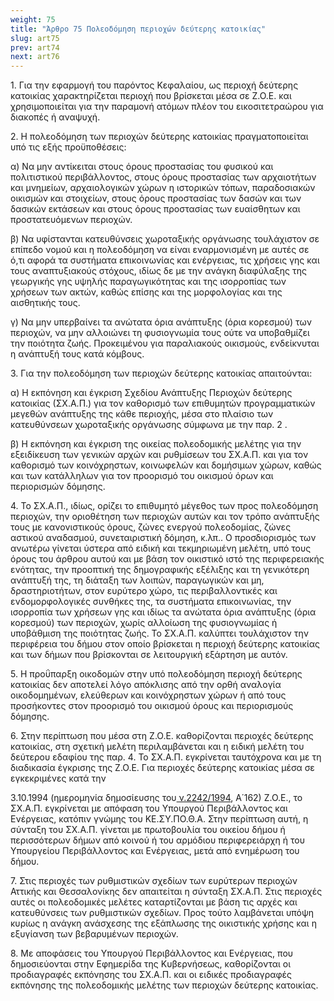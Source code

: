 ```yaml
---
weight: 75
title: "Άρθρο 75 Πολεοδόμηση περιοχών δεύτερης κατοικίας"
slug: art75
prev: art74
next: art76
---
```


1\. Για την εφαρμογή του παρόντος Κεφαλαίου, ως περιοχή δεύτερης κατοικίας χαρακτηρίζεται περιοχή που βρίσκεται μέσα σε Ζ.Ο.Ε. και χρησιμοποιείται για την παραμονή ατόμων πλέον του εικοσιτετραώρου για διακοπές ή αναψυχή.

2\. Η πολεοδόμηση των περιοχών δεύτερης κατοικίας πραγματοποιείται υπό τις εξής προϋποθέσεις:

α) Να μην αντίκειται στους όρους προστασίας του φυσικού και πολιτιστικού περιβάλλοντος, στους όρους προστασίας των αρχαιοτήτων και μνημείων, αρχαιολογικών χώρων η ιστορικών τόπων, παραδοσιακών οικισμών και στοιχείων, στους όρους προστασίας των δασών και των δασικών εκτάσεων και στους όρους προστασίας των ευαίσθητων και προστατευόμενων περιοχών.

β) Να υφίστανται κατευθύνσεις χωροταξικής οργάνωσης τουλάχιστον σε επίπεδο νομού και η πολεοδόμηση να είναι εναρμονισμένη με αυτές σε ό,τι αφορά τα συστήματα επικοινωνίας και ενέργειας, τις χρήσεις γης και τους αναπτυξιακούς στόχους, ιδίως δε με την ανάγκη διαφύλαξης της γεωργικής γης υψηλής παραγωγικότητας και της ισορροπίας των χρήσεων των ακτών, καθώς επίσης και της μορφολογίας και της αισθητικής τους.

γ) Να μην υπερβαίνει τα ανώτατα όρια ανάπτυξης (όρια κορεσμού) των περιοχών, να μην αλλοιώνει τη φυσιογνωμία τους ούτε να υποβαθμίζει την ποιότητα ζωής. Προκειμένου για παραλιακούς οικισμούς, ενδείκνυται η ανάπτυξή τους κατά κόμβους.

3\. Για την πολεοδόμηση των περιοχών δεύτερης κατοικίας απαιτούνται:

α) Η εκπόνηση και έγκριση Σχεδίου Ανάπτυξης Περιοχών δεύτερης κατοικίας (ΣΧ.Α.Π.) για τον καθορισμό των επιθυμητών προγραμματικών μεγεθών ανάπτυξης της κάθε περιοχής, μέσα στο πλαίσιο των κατευθύνσεων χωροταξικής οργάνωσης σύμφωνα με την παρ. 2 .

β) Η εκπόνηση και έγκριση της οικείας πολεοδομικής μελέτης για την εξειδίκευση των γενικών αρχών και ρυθμίσεων του ΣΧ.Α.Π. και για τον καθορισμό των κοινόχρηστων, κοινωφελών και δομήσιμων χώρων, καθώς και των κατάλληλων για τον προορισμό του οικισμού όρων και περιορισμών δόμησης.

4\. Το ΣΧ.Α.Π., ιδίως, ορίζει το επιθυμητό μέγεθος των προς πολεοδόμηση περιοχών, την οριοθέτηση των περιοχών αυτών και τον τρόπο ανάπτυξής τους με κανονιστικούς όρους, ζώνες ενεργού πολεοδομίας, ζώνες αστικού αναδασμού, συνεταιριστική δόμηση, κ.λπ.. Ο προσδιορισμός των ανωτέρω γίνεται ύστερα από ειδική και τεκμηριωμένη μελέτη, υπό τους όρους του άρθρου αυτού και με βάση τον οικιστικό ιστό της περιφερειακής ενότητας, την προοπτική της δημογραφικής εξέλιξης και τη γενικότερη ανάπτυξή της, τη διάταξη των λοιπών, παραγωγικών και μη, δραστηριοτήτων, στον ευρύτερο χώρο, τις περιβαλλοντικές και ενδομορφολογικές συνθήκες της, τα συστήματα επικοινωνίας, την ισορροπία των χρήσεων γης και ιδίως τα ανώτατα όρια ανάπτυξης (όρια κορεσμού) των περιοχών, χωρίς αλλοίωση της φυσιογνωμίας ή υποβάθμιση της ποιότητας ζωής. Το ΣΧ.Α.Π. καλύπτει τουλάχιστον την περιφέρεια του δήμου στον οποίο βρίσκεται η περιοχή δεύτερης κατοικίας και των δήμων που βρίσκονται σε λειτουργική εξάρτηση με αυτόν.

5\. Η προΰπαρξη οικοδομών στην υπό πολεοδόμηση περιοχή δεύτερης κατοικίας δεν αποτελεί λόγο απόκλισης από την ορθή αναλογία οικοδομημένων, ελεύθερων και κοινόχρηστων χώρων ή από τους προσήκοντες στον προορισμό του οικισμού όρους και περιορισμούς δόμησης.

6\. Στην περίπτωση που μέσα στη Ζ.Ο.Ε. καθορίζονται περιοχές δεύτερης κατοικίας, στη σχετική μελέτη περιλαμβάνεται και η ειδική μελέτη του δεύτερου εδαφίου της παρ. 4. Το ΣΧ.Α.Π. εγκρίνεται ταυτόχρονα και με τη διαδικασία έγκρισης της Ζ.Ο.Ε. Για περιοχές δεύτερης κατοικίας μέσα σε εγκεκριμένες κατά την

3.10.1994 (ημερομηνία δημοσίευσης του<a href="https://ia37rg02wpsa01.blob.core.windows.net/fek/01/1994/19940100162.pdf" title="Δείτε το Σχετικό"> ν.2242/1994</a>, Α΄162) Ζ.Ο.Ε., το ΣΧ.Α.Π. εγκρίνεται με απόφαση του Υπουργού Περιβάλλοντος και Ενέργειας, κατόπιν γνώμης του ΚΕ.ΣΥ.ΠΟ.Θ.Α. Στην περίπτωση αυτή, η σύνταξη του ΣΧ.Α.Π. γίνεται με πρωτοβουλία του οικείου δήμου ή περισσότερων δήμων από κοινού ή του αρμόδιου περιφερειάρχη ή του Υπουργείου Περιβάλλοντος και Ενέργειας, μετά από ενημέρωση του δήμου.

7\. Στις περιοχές των ρυθμιστικών σχεδίων των ευρύτερων περιοχών Αττικής και Θεσσαλονίκης δεν απαιτείται η σύνταξη ΣΧ.Α.Π. Στις περιοχές αυτές οι πολεοδομικές μελέτες καταρτίζονται με βάση τις αρχές και κατευθύνσεις των ρυθμιστικών σχεδίων. Προς τούτο λαμβάνεται υπόψη κυρίως η ανάγκη ανάσχεσης της εξάπλωσης της οικιστικής χρήσης και η εξυγίανση των βεβαρυμένων περιοχών.

8\. Με αποφάσεις του Υπουργού Περιβάλλοντος και Ενέργειας, που δημοσιεύονται στην Εφημερίδα της Κυβερνήσεως, καθορίζονται οι προδιαγραφές εκπόνησης του ΣΧ.Α.Π. και οι ειδικές προδιαγραφές εκπόνησης της πολεοδομικής μελέτης των περιοχών δεύτερης κατοικίας.


